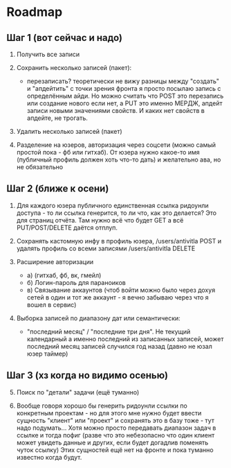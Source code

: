 # Roadmap

## Шаг 1 (вот сейчас и надо)

1. Получить все записи

2. Сохранить несколько записей (пакет):
    - перезаписать? теоретически не вижу разницы между "создать" и "апдейтить" с точки зрения фронта я просто посылаю запись с определённым айди. Но можно считать что POST это перезапись или создание нового если нет, а PUT это именно МЕРДЖ, апдейт записи новыми значениями свойств. И каких нет свойств в апдейте, не трогать.

3. Удалить несколько записей (пакет)

4. Разделение на юзеров, авторизация через соцсети (можно самый простой пока - фб или гитхаб). От юзера нужно какое-то имя (публичный профиль должен хоть что-то дать) и желательно ава, но не обязательно


## Шаг 2 (ближе к осени)

1. Для каждого юзера публичного единственная ссылка ридоунли доступа - то ли ссылка генерится, то ли что, как это делается? Это для страниц отчёта. Там нужно всё что будет GET а всё PUT/POST/DELETE даётся отплуп.

2. Сохранять кастомную инфу в профиль юзера, /users/antivitla POST и удалять профиль со всеми записями /users/antivitla DELETE

3. Расширение авторизации

    - а) (гитхаб, фб, вк, гмейл)
    - б) Логин-пароль для параноиков
    - в) Связывание аккаунтов (чтоб войти можно было через дохуя сетей в один и тот же аккаунт - я вечно забываю через что я вошел в сервис)

4. Выборка записей по диапазону дат или семантически:
    - "последний месяц" / "последние три дня". Не текущий календарный а именно последний из записанных записей, может последний месяц записей случился год назад (давно не юзал юзер таймер)

## Шаг 3 (хз когда но видимо осенью)

5. Поиск по "детали" задачи (ещё туманно)

6. Вообще говоря хорошо бы генерить ридоунли ссылки по конкретным проектам - но для этого мне нужно будет ввести сущность "клиент" или "проект" и сохранять это в базу тоже - тут надо подумать... Хотя можно просто передавать диапазон задач в ссылке и тогда пофиг (разве что это небезопасно что один клиент может увидеть данные и других, если будет догадлив поменять чуток ссылку) Этих сущностей ещё нет на фронте и пока туманно известно когда будут.


